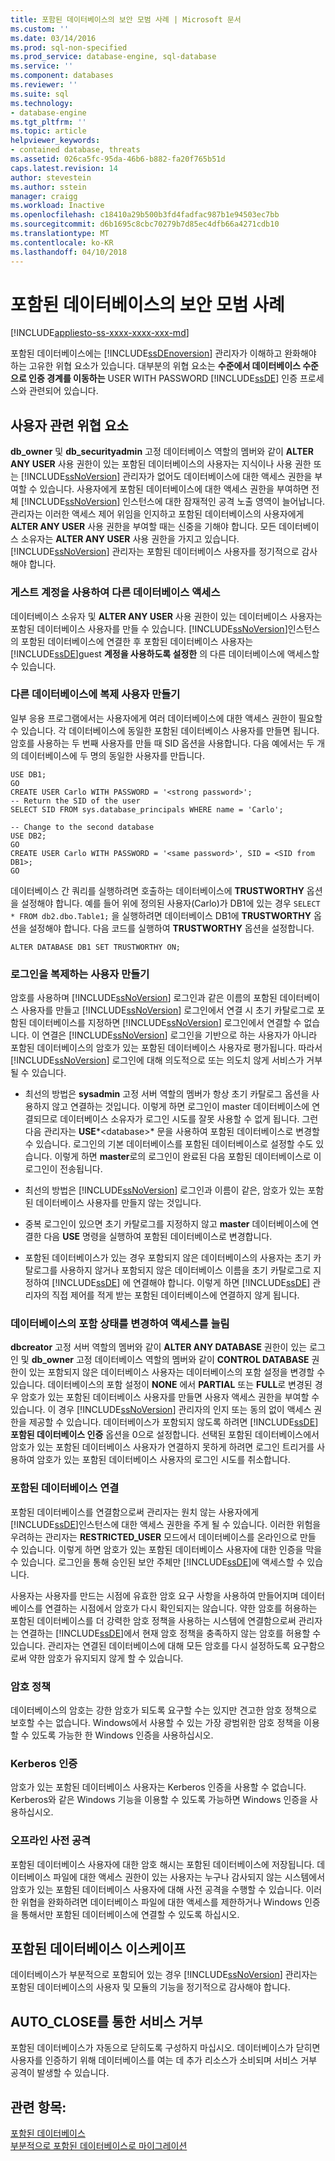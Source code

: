 ```yaml
---
title: 포함된 데이터베이스의 보안 모범 사례 | Microsoft 문서
ms.custom: ''
ms.date: 03/14/2016
ms.prod: sql-non-specified
ms.prod_service: database-engine, sql-database
ms.service: ''
ms.component: databases
ms.reviewer: ''
ms.suite: sql
ms.technology:
- database-engine
ms.tgt_pltfrm: ''
ms.topic: article
helpviewer_keywords:
- contained database, threats
ms.assetid: 026ca5fc-95da-46b6-b882-fa20f765b51d
caps.latest.revision: 14
author: stevestein
ms.author: sstein
manager: craigg
ms.workload: Inactive
ms.openlocfilehash: c18410a29b500b3fd4fadfac987b1e94503ec7bb
ms.sourcegitcommit: d6b1695c8cbc70279b7d85ec4dfb66a4271cdb10
ms.translationtype: MT
ms.contentlocale: ko-KR
ms.lasthandoff: 04/10/2018
---
```

# <a name="security-best-practices-with-contained-databases"></a>포함된 데이터베이스의 보안 모범 사례
[!INCLUDE[appliesto-ss-xxxx-xxxx-xxx-md](../../includes/appliesto-ss-xxxx-xxxx-xxx-md.md)]

  포함된 데이터베이스에는 [!INCLUDE[ssDEnoversion](../../includes/ssdenoversion-md.md)] 관리자가 이해하고 완화해야 하는 고유한 위협 요소가 있습니다. 대부분의 위협 요소는 **수준에서 데이터베이스 수준으로 인증 경계를 이동하는** USER WITH PASSWORD [!INCLUDE[ssDE](../../includes/ssde-md.md)] 인증 프로세스와 관련되어 있습니다.  
  
## <a name="threats-related-to-users"></a>사용자 관련 위협 요소  
 **db_owner** 및 **db_securityadmin** 고정 데이터베이스 역할의 멤버와 같이 **ALTER ANY USER** 사용 권한이 있는 포함된 데이터베이스의 사용자는 지식이나 사용 권한 또는 [!INCLUDE[ssNoVersion](../../includes/ssnoversion-md.md)] 관리자가 없어도 데이터베이스에 대한 액세스 권한을 부여할 수 있습니다. 사용자에게 포함된 데이터베이스에 대한 액세스 권한을 부여하면 전체 [!INCLUDE[ssNoVersion](../../includes/ssnoversion-md.md)] 인스턴스에 대한 잠재적인 공격 노출 영역이 늘어납니다. 관리자는 이러한 액세스 제어 위임을 인지하고 포함된 데이터베이스의 사용자에게 **ALTER ANY USER** 사용 권한을 부여할 때는 신중을 기해야 합니다. 모든 데이터베이스 소유자는 **ALTER ANY USER** 사용 권한을 가지고 있습니다. [!INCLUDE[ssNoVersion](../../includes/ssnoversion-md.md)] 관리자는 포함된 데이터베이스 사용자를 정기적으로 감사해야 합니다.  
  
### <a name="accessing-other-databases-using-the-guest-account"></a>게스트 계정을 사용하여 다른 데이터베이스 액세스  
 데이터베이스 소유자 및 **ALTER ANY USER** 사용 권한이 있는 데이터베이스 사용자는 포함된 데이터베이스 사용자를 만들 수 있습니다. [!INCLUDE[ssNoVersion](../../includes/ssnoversion-md.md)]인스턴스의 포함된 데이터베이스에 연결한 후 포함된 데이터베이스 사용자는 [!INCLUDE[ssDE](../../includes/ssde-md.md)]guest **계정을 사용하도록 설정한** 의 다른 데이터베이스에 액세스할 수 있습니다.  
  
### <a name="creating-a-duplicate-user-in-another-database"></a>다른 데이터베이스에 복제 사용자 만들기  
 일부 응용 프로그램에서는 사용자에게 여러 데이터베이스에 대한 액세스 권한이 필요할 수 있습니다. 각 데이터베이스에 동일한 포함된 데이터베이스 사용자를 만들면 됩니다. 암호를 사용하는 두 번째 사용자를 만들 때 SID 옵션을 사용합니다. 다음 예에서는 두 개의 데이터베이스에 두 명의 동일한 사용자를 만듭니다.  
  
```  
USE DB1;  
GO  
CREATE USER Carlo WITH PASSWORD = '<strong password>';   
-- Return the SID of the user  
SELECT SID FROM sys.database_principals WHERE name = 'Carlo';  
  
-- Change to the second database  
USE DB2;  
GO  
CREATE USER Carlo WITH PASSWORD = '<same password>', SID = <SID from DB1>;  
GO  
```  
  
 데이터베이스 간 쿼리를 실행하려면 호출하는 데이터베이스에 **TRUSTWORTHY** 옵션을 설정해야 합니다. 예를 들어 위에 정의된 사용자(Carlo)가 DB1에 있는 경우 `SELECT * FROM db2.dbo.Table1;` 을 실행하려면 데이터베이스 DB1에 **TRUSTWORTHY** 옵션을 설정해야 합니다. 다음 코드를 실행하여 **TRUSTWORTHY** 옵션을 설정합니다.  
  
```  
ALTER DATABASE DB1 SET TRUSTWORTHY ON;  
```  
  
### <a name="creating-a-user-that-duplicates-a-login"></a>로그인을 복제하는 사용자 만들기  
 암호를 사용하며 [!INCLUDE[ssNoVersion](../../includes/ssnoversion-md.md)] 로그인과 같은 이름의 포함된 데이터베이스 사용자를 만들고 [!INCLUDE[ssNoVersion](../../includes/ssnoversion-md.md)] 로그인에서 연결 시 초기 카탈로그로 포함된 데이터베이스를 지정하면 [!INCLUDE[ssNoVersion](../../includes/ssnoversion-md.md)] 로그인에서 연결할 수 없습니다. 이 연결은 [!INCLUDE[ssNoVersion](../../includes/ssnoversion-md.md)] 로그인을 기반으로 하는 사용자가 아니라 포함된 데이터베이스의 암호가 있는 포함된 데이터베이스 사용자로 평가됩니다. 따라서 [!INCLUDE[ssNoVersion](../../includes/ssnoversion-md.md)] 로그인에 대해 의도적으로 또는 의도치 않게 서비스가 거부될 수 있습니다.  
  
-   최선의 방법은 **sysadmin** 고정 서버 역할의 멤버가 항상 초기 카탈로그 옵션을 사용하지 않고 연결하는 것입니다. 이렇게 하면 로그인이 master 데이터베이스에 연결되므로 데이터베이스 소유자가 로그인 시도를 잘못 사용할 수 없게 됩니다. 그런 다음 관리자는 **USE***\<database>* 문을 사용하여 포함된 데이터베이스로 변경할 수 있습니다. 로그인의 기본 데이터베이스를 포함된 데이터베이스로 설정할 수도 있습니다. 이렇게 하면 **master**로의 로그인이 완료된 다음 포함된 데이터베이스로 이 로그인이 전송됩니다.  
  
-   최선의 방법은 [!INCLUDE[ssNoVersion](../../includes/ssnoversion-md.md)] 로그인과 이름이 같은, 암호가 있는 포함된 데이터베이스 사용자를 만들지 않는 것입니다.  
  
-   중복 로그인이 있으면 초기 카탈로그를 지정하지 않고 **master** 데이터베이스에 연결한 다음 **USE** 명령을 실행하여 포함된 데이터베이스로 변경합니다.  
  
-   포함된 데이터베이스가 있는 경우 포함되지 않은 데이터베이스의 사용자는 초기 카탈로그를 사용하지 않거나 포함되지 않은 데이터베이스 이름을 초기 카탈로그로 지정하여 [!INCLUDE[ssDE](../../includes/ssde-md.md)] 에 연결해야 합니다. 이렇게 하면 [!INCLUDE[ssDE](../../includes/ssde-md.md)] 관리자의 직접 제어를 적게 받는 포함된 데이터베이스에 연결하지 않게 됩니다.  
  
### <a name="increasing-access-by-changing-the-containment-status-of-a-database"></a>데이터베이스의 포함 상태를 변경하여 액세스를 늘림  
 **dbcreator** 고정 서버 역할의 멤버와 같이 **ALTER ANY DATABASE** 권한이 있는 로그인 및 **db_owner** 고정 데이터베이스 역할의 멤버와 같이 **CONTROL DATABASE** 권한이 있는 포함되지 않은 데이터베이스 사용자는 데이터베이스의 포함 설정을 변경할 수 있습니다. 데이터베이스의 포함 설정이 **NONE** 에서 **PARTIAL** 또는 **FULL**로 변경된 경우 암호가 있는 포함된 데이터베이스 사용자를 만들면 사용자 액세스 권한을 부여할 수 있습니다. 이 경우 [!INCLUDE[ssNoVersion](../../includes/ssnoversion-md.md)] 관리자의 인지 또는 동의 없이 액세스 권한을 제공할 수 있습니다. 데이터베이스가 포함되지 않도록 하려면 [!INCLUDE[ssDE](../../includes/ssde-md.md)]**포함된 데이터베이스 인증** 옵션을 0으로 설정합니다. 선택된 포함된 데이터베이스에서 암호가 있는 포함된 데이터베이스 사용자가 연결하지 못하게 하려면 로그인 트리거를 사용하여 암호가 있는 포함된 데이터베이스 사용자의 로그인 시도를 취소합니다.  
  
### <a name="attaching-a-contained-database"></a>포함된 데이터베이스 연결  
 포함된 데이터베이스를 연결함으로써 관리자는 원치 않는 사용자에게 [!INCLUDE[ssDE](../../includes/ssde-md.md)]인스턴스에 대한 액세스 권한을 주게 될 수 있습니다. 이러한 위험을 우려하는 관리자는 **RESTRICTED_USER** 모드에서 데이터베이스를 온라인으로 만들 수 있습니다. 이렇게 하면 암호가 있는 포함된 데이터베이스 사용자에 대한 인증을 막을 수 있습니다. 로그인을 통해 승인된 보안 주체만 [!INCLUDE[ssDE](../../includes/ssde-md.md)]에 액세스할 수 있습니다.  
  
 사용자는 사용자를 만드는 시점에 유효한 암호 요구 사항을 사용하여 만들어지며 데이터베이스를 연결하는 시점에서 암호가 다시 확인되지는 않습니다. 약한 암호를 허용하는 포함된 데이터베이스를 더 강력한 암호 정책을 사용하는 시스템에 연결함으로써 관리자는 연결하는 [!INCLUDE[ssDE](../../includes/ssde-md.md)]에서 현재 암호 정책을 충족하지 않는 암호를 허용할 수 있습니다. 관리자는 연결된 데이터베이스에 대해 모든 암호를 다시 설정하도록 요구함으로써 약한 암호가 유지되지 않게 할 수 있습니다.  
  
### <a name="password-policies"></a>암호 정책  
 데이터베이스의 암호는 강한 암호가 되도록 요구할 수는 있지만 견고한 암호 정책으로 보호할 수는 없습니다. Windows에서 사용할 수 있는 가장 광범위한 암호 정책을 이용할 수 있도록 가능한 한 Windows 인증을 사용하십시오.  
  
### <a name="kerberos-authentication"></a>Kerberos 인증  
 암호가 있는 포함된 데이터베이스 사용자는 Kerberos 인증을 사용할 수 없습니다. Kerberos와 같은 Windows 기능을 이용할 수 있도록 가능하면 Windows 인증을 사용하십시오.  
  
### <a name="offline-dictionary-attack"></a>오프라인 사전 공격  
 포함된 데이터베이스 사용자에 대한 암호 해시는 포함된 데이터베이스에 저장됩니다. 데이터베이스 파일에 대한 액세스 권한이 있는 사용자는 누구나 감사되지 않는 시스템에서 암호가 있는 포함된 데이터베이스 사용자에 대해 사전 공격을 수행할 수 있습니다. 이러한 위협을 완화하려면 데이터베이스 파일에 대한 액세스를 제한하거나 Windows 인증을 통해서만 포함된 데이터베이스에 연결할 수 있도록 하십시오.  
  
## <a name="escaping-a-contained-database"></a>포함된 데이터베이스 이스케이프  
 데이터베이스가 부분적으로 포함되어 있는 경우 [!INCLUDE[ssNoVersion](../../includes/ssnoversion-md.md)] 관리자는 포함된 데이터베이스의 사용자 및 모듈의 기능을 정기적으로 감사해야 합니다.  
  
## <a name="denial-of-service-through-autoclose"></a>AUTO_CLOSE를 통한 서비스 거부  
 포함된 데이터베이스가 자동으로 닫히도록 구성하지 마십시오. 데이터베이스가 닫히면 사용자를 인증하기 위해 데이터베이스를 여는 데 추가 리소스가 소비되며 서비스 거부 공격이 발생할 수 있습니다.  
  
## <a name="see-also"></a>관련 항목:  
 [포함된 데이터베이스](../../relational-databases/databases/contained-databases.md)   
 [부분적으로 포함된 데이터베이스로 마이그레이션](../../relational-databases/databases/migrate-to-a-partially-contained-database.md)  
  
  
